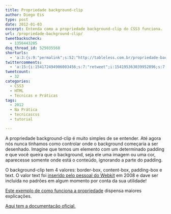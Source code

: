 ```yaml
---
title: Propriedade background-clip
author: Diego Eis
type: post
date: 2012-01-03
excerpt: Entenda como a propriedade background-clip do CSS3 funciona.
url: /propriedade-background-clip/
tweetbackscheck:
  - 1356443205
dsq_thread_id: 525035568
shorturls:
  - 'a:3:{s:9:"permalink";s:52:"http://tableless.com.br/propriedade-background-clip/";s:7:"tinyurl";s:26:"http://tinyurl.com/772snvm";s:4:"isgd";s:19:"http://is.gd/bKWwhc";}'
twittercomments:
  - 'a:15:{i:154172494906003456;s:7:"retweet";i:154195363039952896;s:7:"retweet";i:154177824259964929;s:7:"retweet";i:154177745398673408;s:7:"retweet";i:154177218552135680;s:7:"retweet";i:154173734192812032;s:7:"retweet";i:154173122260635648;s:7:"retweet";i:154173088337108993;s:7:"retweet";i:154172257743273984;s:7:"retweet";i:154171996534620160;s:7:"retweet";i:154171699632414720;s:7:"retweet";i:157976183714230272;s:7:"retweet";i:157775068523544576;s:7:"retweet";i:169914962419003392;s:7:"retweet";i:169914879979962368;s:7:"retweet";}'
tweetcount:
  - 32
categories:
  - CSS3
  - HTML
  - Técnicas e Práticas
tags:
  - 2012
  - Na Prática
  - tecnicascss
  - tutorial

---
```

A propriedade background-clip é muito simples de se entender. Até agora nós nunca tínhamos como controlar onde o background começaria a ser desenhado. Imagine que temos um elemento com um determinado padding e que você queira que o background, seja ele uma imagem ou uma cor, aparecesse somente onde está o conteúdo, ignorando a parte do padding. 

O background-clip tem 4 valores: border-box, content-box, padding-box e text. O valor text foi [inserido pelo pessoal do Webkit][1] em 2008 e dave ser incluída no padrões em algum momento por conta da sua utilidade!

[Este exemplo de como funciona a propriedade][2] dispensa maiores explicações.

[Aqui tem a documentação oficial.][3]

 [1]: http://www.webkit.org/blog/164/background-clip-text/
 [2]: http://tableless.github.com/exemplos/background-clip/
 [3]: http://www.w3.org/TR/css3-background/#the-background-clip